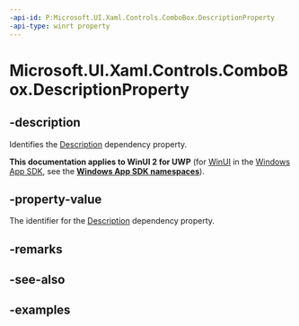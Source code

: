 ```yaml
---
-api-id: P:Microsoft.UI.Xaml.Controls.ComboBox.DescriptionProperty
-api-type: winrt property
---
```


<!-- Property syntax.
public DependencyProperty DescriptionProperty { get; }
-->

# Microsoft.UI.Xaml.Controls.ComboBox.DescriptionProperty

## -description

Identifies the [Description](combobox_description.md) dependency property.

**This documentation applies to WinUI 2 for UWP** (for [WinUI](/windows/apps/winui/winui3/) in the [Windows App SDK](/windows/apps/windows-app-sdk/), see the **[Windows App SDK namespaces](/windows/windows-app-sdk/api/winrt/)**).

## -property-value

The identifier for the [Description](combobox_description.md) dependency property.

## -remarks

## -see-also

## -examples

